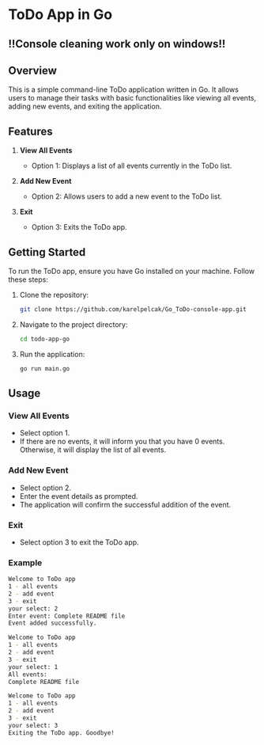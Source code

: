 # ToDo App in Go

## !!Console cleaning work only on windows!!

## Overview

This is a simple command-line ToDo application written in Go. It allows users to manage their tasks with basic functionalities like viewing all events, adding new events, and exiting the application.

## Features

1. **View All Events**
   - Option 1: Displays a list of all events currently in the ToDo list.

2. **Add New Event**
   - Option 2: Allows users to add a new event to the ToDo list.

3. **Exit**
   - Option 3: Exits the ToDo app.

## Getting Started

To run the ToDo app, ensure you have Go installed on your machine. Follow these steps:

1. Clone the repository:

   ```bash
   git clone https://github.com/karelpelcak/Go_ToDo-console-app.git
2. Navigate to the project directory:

   ```bash
   cd todo-app-go

3. Run the application:

   ```bash
   go run main.go


## Usage

### View All Events

- Select option 1.
- If there are no events, it will inform you that you have 0 events. Otherwise, it will display the list of all events.

### Add New Event

- Select option 2.
- Enter the event details as prompted.
- The application will confirm the successful addition of the event.

### Exit

- Select option 3 to exit the ToDo app.

### Example

```bash
Welcome to ToDo app
1 - all events
2 - add event
3 - exit
your select: 2
Enter event: Complete README file
Event added successfully.

Welcome to ToDo app
1 - all events
2 - add event
3 - exit
your select: 1
All events:
Complete README file

Welcome to ToDo app
1 - all events
2 - add event
3 - exit
your select: 3
Exiting the ToDo app. Goodbye!


